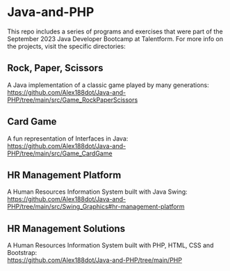 # Java-and-PHP

This repo includes a series of programs and exercises that were part of the September 2023 Java Developer Bootcamp at Talentform. For more info on the projects, visit the specific directories:

## Rock, Paper, Scissors
A Java implementation of a classic game played by many generations:   
https://github.com/Alex188dot/Java-and-PHP/tree/main/src/Game_RockPaperScissors

## Card Game
A fun representation of Interfaces in Java:    
https://github.com/Alex188dot/Java-and-PHP/tree/main/src/Game_CardGame

## HR Management Platform
A Human Resources Information System built with Java Swing:     
https://github.com/Alex188dot/Java-and-PHP/tree/main/src/Swing_Graphics#hr-management-platform

## HR Management Solutions     
A Human Resources Information System built with PHP, HTML, CSS and Bootstrap:    
https://github.com/Alex188dot/Java-and-PHP/tree/main/PHP
